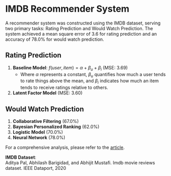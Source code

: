 # IMDB Recommender System

A recommender system was constructed using the IMDB dataset, serving two primary tasks: Rating Prediction and Would Watch Prediction. The system achieved a mean square error of 3.6 for rating prediction and an accuracy of 78.0% for would watch prediction.

## Rating Prediction

1. **Baseline Model**: $f(user, item) = \alpha + \beta_u + \beta_i$ (MSE: 3.69)  
   - Where $\alpha$ represents a constant, $\beta_u$ quantifies how much a user tends to rate things above the mean, and $\beta_i$ indicates how much an item tends to receive ratings relative to others.
2. **Latent Factor Model** (MSE: 3.60)

## Would Watch Prediction

1. **Collaborative Filtering** (67.0%)
2. **Bayesian Personalized Ranking** (62.0%)
3. **Logistic Model** (70.0%)
4. **Neural Network** (78.0%)

For a comprehensive analysis, please refer to the [article](https://github.com/Dawson-ma/IMDB-recommender-system/blob/main/Enhancing_Movie_Recommendation_Systems__A_Comprehensive_Analysis_of_IMDB_Data.pdf).

**IMDB Dataset**:  
Aditya Pal, Abhilash Barigidad, and Abhijit Mustafi. Imdb movie reviews dataset. IEEE Dataport, 2020
